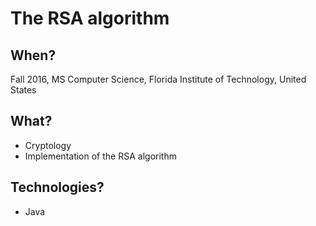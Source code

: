 # The RSA algorithm

## When?
Fall 2016, MS Computer Science, Florida Institute of Technology, United States

## What?
- Cryptology
- Implementation of the RSA algorithm

## Technologies?
- Java
